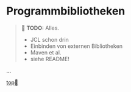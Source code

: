 # Programmbibliotheken

> :construction: **TODO:** Alles.
> - JCL schon drin
> - Einbinden von externen Bibliotheken
> - Maven et al.
> - siehe README!

...


<!-- Dieser Link sollte am Ende jeder Seite stehen! -->
<a class="top-link" href="#" title="Zum Anfang scrollen!">top:balloon:</a>